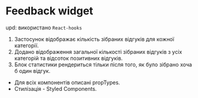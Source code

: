 # Feedback widget

upd: використано `React-hooks`

1. Застосунок відображає кількість зібраних відгуків для кожної категорії.
2. Додано відображення загальної кількості зібраних відгуків з усіх категорій та
   відсоток позитивних відгуків.
3. Блок статистики рендериться тільки після того, як було зібрано хоча б один
   відгук.

- Для всіх компонентів описані propTypes.
- Стилізація - Styled Components.
